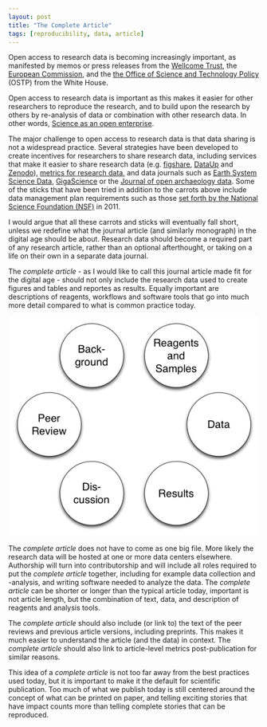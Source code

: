 ```yaml
---
layout: post
title: "The Complete Article"
tags: [reproducibility, data, article]
---
```


Open access to research data is becoming increasingly important, as manifested by memos or press releases from the [Wellcome Trust](http://www.wellcome.ac.uk/About-us/Policy/Policy-and-position-statements/WTX035043.htm), the [European Commission](http://europa.eu/rapid/press-release_IP-12-790_en.htm), and the [the Office of Science and Technology Policy](http://www.whitehouse.gov/blog/2013/02/22/expanding-public-access-results-federally-funded-research) (OSTP) from the White House.<!--more-->

Open access to research data is important as this makes it easier for other researchers to reproduce the research, and to build upon the research by others by re-analysis of data or combination with other research data. In other words, [Science as an open enterprise](http://royalsociety.org/policy/projects/science-public-enterprise/report/).

The major challenge to open access to research data is that data sharing is not a widespread practice. Several strategies have been developed to create incentives for researchers to share research data, including services that make it easier to share research data (e.g. [figshare](http://figshare.com/), [DataUp](http://dataup.cdlib.org/) and [Zenodo](http://www.zenodo.org/)), [metrics for research data](http://www.knowledge-exchange.info/Default.aspx?ID=586), and data journals such as [Earth System Science Data](http://www.earth-system-science-data.net/), [GigaScience](http://www.gigasciencejournal.com/) or the [Journal of open archaeology data](http://openarchaeologydata.metajnl.com/). Some of the sticks that have been tried in addition to the carrots above include data management plan requirements such as those [set forth by the National Science Foundation (NSF)](http://www.nsf.gov/bfa/dias/policy/dmp.jsp) in 2011.

I would argue that all these carrots and sticks will eventually fall short, unless we redefine what the journal article (and similarly monograph) in the digital age should be about. Research data should become a required part of any research article, rather than  an optional afterthought, or taking on a life on their own in a separate data journal.

The *complete article* - as I would like to call this journal article made fit for the digital age - should not only include the research data used to create figures and tables and reportes as results. Equally important are descriptions of reagents, workflows and software tools that go into much more detail compared to what is common practice today.

![**Ingredients of the complete article**](/images/complete_paper.png)

The *complete article* does not have to come as one big file. More likely the research data will be hosted at one or more data centers elsewhere. Authorship will turn into contributorship and will include all roles required to put the *complete  article* together, including for example data collection and -analysis, and writing software needed to analyze the data. The *complete  article* can be shorter or longer than the typical article today, important is not article length, but the combination of text, data, and description of reagents and analysis tools.

The *complete article* should also include (or link to) the text of the peer reviews and previous article versions, including preprints. This makes it much easier to understand the article (and the data) in context. The *complete article* should also link to article-level metrics post-publication for similar reasons.

This idea of a *complete article* is not too far away from the best practices used today, but it is important to make it the default for scientific publication. Too much of what we publish today is still centered around the concept of what can be printed on paper, and telling exciting stories that have impact counts more than telling complete stories that can be reproduced.
